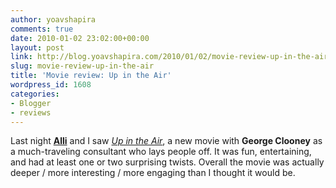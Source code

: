 ```yaml
---
author: yoavshapira
comments: true
date: 2010-01-02 23:02:00+00:00
layout: post
link: http://blog.yoavshapira.com/2010/01/02/movie-review-up-in-the-air/
slug: movie-review-up-in-the-air
title: 'Movie review: Up in the Air'
wordpress_id: 1608
categories:
- Blogger
- reviews
---
```


Last night **[Alli](http://allisonshapira.com/)** and I saw _[Up in the Air](http://www.imdb.com/title/tt1193138/)_, a new movie with **George Clooney** as a much-traveling consultant who lays people off.  It was fun, entertaining, and had at least one or two surprising twists.  Overall the movie was actually deeper / more interesting / more engaging than I thought it would be.

  

